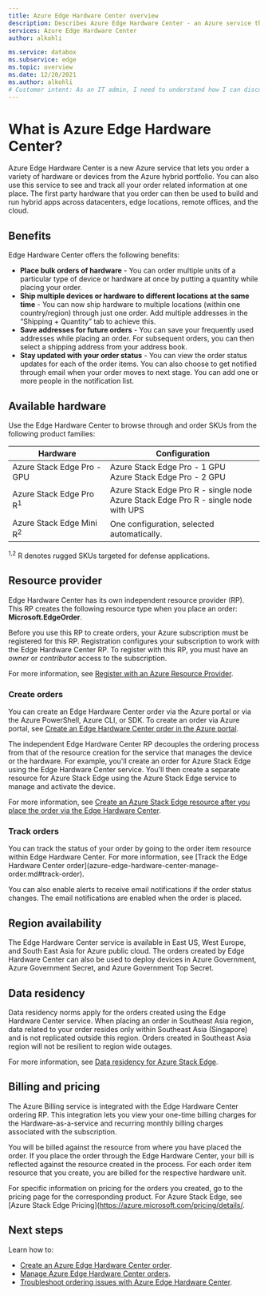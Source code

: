 ```yaml
---
title: Azure Edge Hardware Center overview  
description: Describes Azure Edge Hardware Center - an Azure service that lets you order all Azure hardware and manage and track those orders
services: Azure Edge Hardware Center
author: alkohli

ms.service: databox
ms.subservice: edge
ms.topic: overview
ms.date: 12/20/2021
ms.author: alkohli
# Customer intent: As an IT admin, I need to understand how I can discover and order all first party Azure hardware and manage and track those orders.
---
```


# What is Azure Edge Hardware Center?

Azure Edge Hardware Center is a new Azure service that lets you order a variety of hardware or devices from the Azure hybrid portfolio. You can also use this service to see and track all your order related information at one place. The first party hardware that you order can then be used to build and run hybrid apps across datacenters, edge locations, remote offices, and the cloud.

## Benefits

Edge Hardware Center offers the following benefits:

- **Place bulk orders of hardware** - You can order multiple units of a particular type of device or hardware at once by putting a quantity while placing your order.
- **Ship multiple devices or hardware to different locations at the same time** - You can now ship hardware to multiple locations (within one country/region) through just one order. Add multiple addresses in the “Shipping + Quantity” tab to achieve this.
- **Save addresses for future orders** - You can save your frequently used addresses while placing an order. For subsequent orders, you can then select a shipping address from your address book.
- **Stay updated with your order status** - You can view the order status updates for each of the order items. You can also choose to get notified through email when your order moves to next stage. You can add one or more people in the notification list.

## Available hardware

Use the Edge Hardware Center to browse through and order SKUs from the following product families:  

|Hardware  |Configuration  |
|---------|---------|
| Azure Stack Edge Pro - GPU |Azure Stack Edge Pro - 1 GPU <br> Azure Stack Edge Pro - 2 GPU    |  
| Azure Stack Edge Pro R<sup>1</sup>  |Azure Stack Edge Pro R - single node <br> Azure Stack Edge Pro R - single node with UPS   | 
| Azure Stack Edge Mini R<sup>2</sup>  |One configuration, selected automatically.    |      

<sup>1,2</sup> R denotes rugged SKUs targeted for defense applications.

## Resource provider

Edge Hardware Center has its own independent resource provider (RP). This RP creates the following resource type when you place an order: **Microsoft.EdgeOrder**.  

Before you use this RP to create orders, your Azure subscription must be registered for this RP. Registration configures your subscription to work with the Edge Hardware Center RP. To register with this RP, you must have an *owner* or *contributor* access to the subscription.

For more information, see [Register with an Azure Resource Provider](../azure-resource-manager/management/resource-providers-and-types.md#register-resource-provider).

### Create orders

You can create an Edge Hardware Center order via the Azure portal or via the Azure PowerShell, Azure CLI, or SDK. To create an order via Azure portal, see [Create an Edge Hardware Center order in the Azure portal](azure-edge-hardware-center-create-order.md).  

The independent Edge Hardware Center RP decouples the ordering process from that of the resource creation for the service that manages the device or the hardware. For example, you'll create an order for Azure Stack Edge using the Edge Hardware Center service. You'll then create a separate resource for Azure Stack Edge using the Azure Stack Edge service to manage and activate the device.

For more information, see [Create an Azure Stack Edge resource after you place the order via the Edge Hardware Center](../databox-online/azure-stack-edge-gpu-deploy-prep.md?tabs=azure-edge-hardware-center#create-a-management-resource-for-each-device).

### Track orders

<!--The Edge Hardware Center RP also integrates with the third-party shipment APIs for the providers such as UPS, DHL, and TMC.--> You can track the status of your order by going to the order item resource within Edge Hardware Center. For more information, see [Track the Edge Hardware Center order](azure-edge-hardware-center-manage-order.md#track-order). 

You can also enable alerts to receive email notifications if the order status changes. The email notifications are enabled when the order is placed.


## Region availability

The Edge Hardware Center service is available in East US, West Europe, and South East Asia for Azure public cloud. The orders created by Edge Hardware Center can also be used to deploy devices in Azure Government, Azure Government Secret, and Azure Government Top Secret.

## Data residency

Data residency norms apply for the orders created using the Edge Hardware Center service. When placing an order in Southeast Asia region, data related to your order resides only within Southeast Asia (Singapore) and is not replicated outside this region. Orders created in Southeast Asia region will not be resilient to region wide outages.

For more information, see [Data residency for Azure Stack Edge](../databox-online/azure-stack-edge-gpu-data-residency.md#azure-edge-hardware-center-ordering-and-management-resource).


## Billing and pricing

The Azure Billing service is integrated with the Edge Hardware Center ordering RP. This integration lets you view your one-time billing charges for the Hardware-as-a-service and recurring monthly billing charges associated with the subscription. 

You will be billed against the resource from where you have placed the order. If you place the order through the Edge Hardware Center, your bill is reflected against the resource created in the process. For each order item resource that you create, you are billed for the respective hardware unit.

For specific information on pricing for the orders you created, go to the pricing page for the corresponding product. For Azure Stack Edge, see [Azure Stack Edge Pricing](https://azure.microsoft.com/pricing/details/.


## Next steps

Learn how to:

- [Create an Azure Edge Hardware Center order](azure-edge-hardware-center-create-order.md).
- [Manage Azure Edge Hardware Center orders](azure-edge-hardware-center-manage-order.md).
- [Troubleshoot ordering issues with Azure Edge Hardware Center](azure-edge-hardware-center-troubleshoot-order.md).